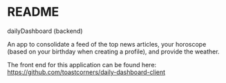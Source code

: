# README

dailyDashboard (backend)

An app to consolidate a feed of the top news articles, your horoscope (based on your birthday when creating a profile), and provide the weather. 

The front end for this application can be found here: https://github.com/toastcorners/daily-dashboard-client


